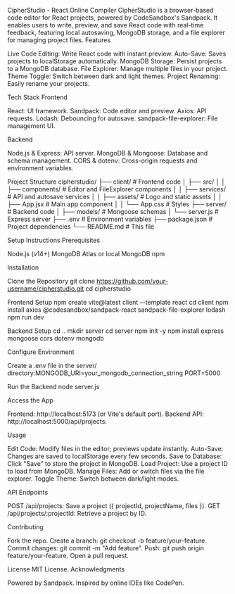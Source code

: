 CipherStudio - React Online Compiler
CipherStudio is a browser-based code editor for React projects, powered by CodeSandbox's Sandpack. It enables users to write, preview, and save React code with real-time feedback, featuring local autosaving, MongoDB storage, and a file explorer for managing project files.
Features

Live Code Editing: Write React code with instant preview.
Auto-Save: Saves projects to localStorage automatically.
MongoDB Storage: Persist projects to a MongoDB database.
File Explorer: Manage multiple files in your project.
Theme Toggle: Switch between dark and light themes.
Project Renaming: Easily rename your projects.

Tech Stack
Frontend

React: UI framework.
Sandpack: Code editor and preview.
Axios: API requests.
Lodash: Debouncing for autosave.
sandpack-file-explorer: File management UI.

Backend

Node.js & Express: API server.
MongoDB & Mongoose: Database and schema management.
CORS & dotenv: Cross-origin requests and environment variables.

Project Structure
cipherstudio/
├── client/                 # Frontend code
│   ├── src/
│   │   ├── components/     # Editor and FileExplorer components
│   │   ├── services/       # API and autosave services
│   │   ├── assets/         # Logo and static assets
│   │   ├── App.jsx         # Main app component
│   │   └── App.css         # Styles
├── server/                 # Backend code
│   ├── models/             # Mongoose schemas
│   └── server.js           # Express server
├── .env                    # Environment variables
├── package.json            # Project dependencies
└── README.md               # This file

Setup Instructions
Prerequisites

Node.js (v14+)
MongoDB Atlas or local MongoDB
npm

Installation

Clone the Repository
git clone https://github.com/your-username/cipherstudio.git
cd cipherstudio


Frontend Setup
npm create vite@latest client --template react
cd client
npm install axios @codesandbox/sandpack-react sandpack-file-explorer lodash
npm run dev


Backend Setup
cd ..
mkdir server
cd server
npm init -y
npm install express mongoose cors dotenv mongodb


Configure Environment

Create a .env file in the server/ directory:MONGODB_URI=your_mongodb_connection_string
PORT=5000




Run the Backend
node server.js


Access the App

Frontend: http://localhost:5173 (or Vite's default port).
Backend API: http://localhost:5000/api/projects.



Usage

Edit Code: Modify files in the editor; previews update instantly.
Auto-Save: Changes are saved to localStorage every few seconds.
Save to Database: Click "Save" to store the project in MongoDB.
Load Project: Use a project ID to load from MongoDB.
Manage Files: Add or switch files via the file explorer.
Toggle Theme: Switch between dark/light modes.

API Endpoints

POST /api/projects: Save a project ({ projectId, projectName, files }).
GET /api/projects/:projectId: Retrieve a project by ID.

Contributing

Fork the repo.
Create a branch: git checkout -b feature/your-feature.
Commit changes: git commit -m "Add feature".
Push: git push origin feature/your-feature.
Open a pull request.

License
MIT License.
Acknowledgments

Powered by Sandpack.
Inspired by online IDEs like CodePen.
